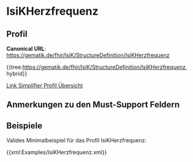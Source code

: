 # IsiKHerzfrequenz

## Profil

**Canonical URL**: https://gematik.de/fhir/IsiK/StructureDefinition/IsiKHerzfrequenz

{{tree:https://gematik.de/fhir/IsiK/StructureDefinition/IsiKHerzfrequenz, hybrid}}

[Link Simplifier Profil Übersicht](https://gematik.de/fhir/IsiK/StructureDefinition/IsiKHerzfrequenz)

## Anmerkungen zu den Must-Support Feldern

## Beispiele

Valides Minimalbeispiel für das Profil IsiKHerzfrequenz:

{{xml:Examples/IsiKHerzfrequenz.xml}}
